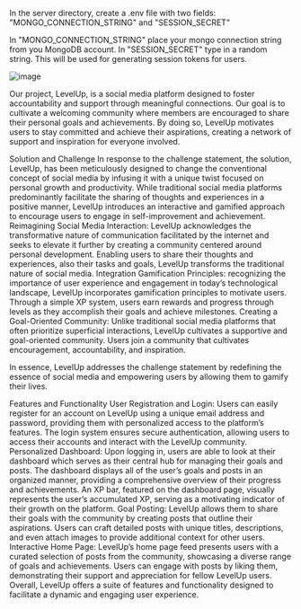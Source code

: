 In the server directory, create a .env file with two fields: "MONGO_CONNECTION_STRING" and "SESSION_SECRET"

In "MONGO_CONNECTION_STRING" place your mongo connection string from you MongoDB account.
In "SESSION_SECRET" type in a random string. This will be used for generating session tokens for users.

![image](https://github.com/user-attachments/assets/8584e853-6317-425e-b02e-94b699f95efa)

Our project, LevelUp, is a social media platform designed to foster accountability and support through meaningful connections. Our goal is to cultivate a welcoming community where members are encouraged to share their personal goals and achievements. By doing so, LevelUp motivates users to stay committed and achieve their aspirations, creating a network of support and inspiration for everyone involved.

Solution and Challenge
In response to the challenge statement, the solution, LevelUp, has been meticulously designed to change the conventional concept of social media by infusing it with a unique twist focused on personal growth and productivity. While traditional social media platforms predominantly facilitate the sharing of thoughts and experiences in a positive manner, LevelUp introduces an interactive and gamified approach to encourage users to engage in self-improvement and achievement.
Reimagining Social Media Interaction: LevelUp acknowledges the transformative nature of communication facilitated by the internet and seeks to elevate it further by creating a community centered around personal development. Enabling users to share their thoughts and experiences, also their tasks and goals, LevelUp transforms the traditional nature of social media.
Integration Gamification Principles: recognizing the importance of user experience and engagement in today’s technological landscape, LevelUp incorporates gamification principles to motivate users. Through a simple XP system, users earn rewards and progress through levels as they accomplish their goals and achieve milestones.
Creating a Goal-Oriented Community: Unlike traditional social media platforms that often prioritize superficial interactions, LevelUp cultivates a supportive and goal-oriented community. Users join a community that cultivates encouragement, accountability, and inspiration.

In essence, LevelUp addresses the challenge statement by redefining the essence of social media and empowering users by allowing them to gamify their lives.

Features and Functionality
User Registration and Login:
Users can easily register for an account on LevelUp using a unique email address and password, providing them with personalized access to the platform’s features.
The login system ensures secure authentication, allowing users to access their accounts and interact with the LevelUp community.
Personalized Dashboard:
Upon logging in, users are able to look at their dashboard which serves as their central hub for managing their goals and posts.
The dashboard displays all of the user’s goals and posts in an organized manner, providing a comprehensive overview of their progress and achievements.
An XP bar, featured on the dashboard page, visually represents the user’s accumulated XP, serving as a motivating indicator of their growth on the platform.
Goal Posting:
LevelUp allows them to share their goals with the community by creating posts that outline their aspirations.
Users can craft detailed posts with unique titles, descriptions, and even attach images to provide additional context for other users.
Interactive Home Page:
LevelUp’s home page feed presents users with a curated selection of posts from the community, showcasing a diverse range of goals and achievements.
Users can engage with posts by liking them, demonstrating their support and appreciation for fellow LevelUp users.
Overall, LevelUp offers a suite of features and functionality designed to facilitate a dynamic and engaging user experience.
